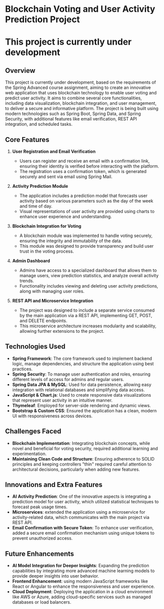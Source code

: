 # Blockchain Voting and User Activity Prediction Project

# This project is currently under development

## Overview

This project is currently under development, based on the requirements of the Spring Advanced course assignment, aiming to create an innovative web application that uses blockchain technology to enable user voting and predict user activity. It aims to combine several core functionalities, including data visualization, blockchain integration, and user management, to deliver a secure and informative platform. The project is being built using modern technologies such as Spring Boot, Spring Data, and Spring Security, with additional features like email verification, REST API integration, and scheduled tasks.

## Core Features

1. **User Registration and Email Verification**
   - Users can register and receive an email with a confirmation link, ensuring their identity is verified before interacting with the platform.
   - The registration uses a confirmation token, which is generated securely and sent via email using Spring Mail.

2. **Activity Prediction Module**
   - The application includes a prediction model that forecasts user activity based on various parameters such as the day of the week and time of day.
   - Visual representations of user activity are provided using charts to enhance user experience and understanding.

3. **Blockchain Integration for Voting**
   - A blockchain module was implemented to handle voting securely, ensuring the integrity and immutability of the data.
   - This module was designed to provide transparency and build user trust in the voting process.

4. **Admin Dashboard**
   - Admins have access to a specialized dashboard that allows them to manage users, view prediction statistics, and analyze overall activity trends.
   - Functionality includes viewing and deleting user activity predictions, along with managing user roles.

5. **REST API and Microservice Integration**
   - The project was designed to include a separate service consumed by the main application via a REST API, implementing GET, POST, and DELETE endpoints.
   - This microservice architecture increases modularity and scalability, allowing further extensions to the project.

## Technologies Used

- **Spring Framework**: The core framework used to implement backend logic, manage dependencies, and structure the application using best practices.
- **Spring Security**: To manage user authentication and roles, ensuring different levels of access for admins and regular users.
- **Spring Data JPA & MySQL**: Used for data persistence, allowing easy integration with relational databases and simplifying data access.
- **JavaScript & Chart.js**: Used to create responsive data visualizations that represent user activity in an intuitive manner.
- **Thymeleaf**: Employed for server-side rendering and dynamic views.
- **Bootstrap & Custom CSS**: Ensured the application has a clean, modern UI with responsiveness across devices.

## Challenges Faced


- **Blockchain Implementation**: Integrating blockchain concepts, while novel and beneficial for voting security, required additional learning and experimentation.
- **Maintaining Clean Code and Structure**: Ensuring adherence to SOLID principles and keeping controllers "thin" required careful attention to architectural decisions, particularly when adding new features.

## Innovations and Extra Features

- **AI Activity Prediction**: One of the innovative aspects is integrating a prediction model for user activity, which utilized statistical techniques to forecast peak usage times.
- **Microservices**:  extended the application using a microservice for activity-related data, which communicates with the main project via REST API.
- **Email Confirmation with Secure Token**: To enhance user verification, added a secure email confirmation mechanism using unique tokens to prevent unauthorized access.

## Future Enhancements

- **AI Model Integration for Deeper Insights**: Expanding the prediction capabilities by integrating more advanced machine learning models to provide deeper insights into user behavior.
- **Frontend Enhancement**: using modern JavaScript frameworks like React or Angular to enhance the responsiveness and user experience.
- **Cloud Deployment**: Deploying the application in a cloud environment like AWS or Azure, adding cloud-specific services such as managed databases or load balancers.

